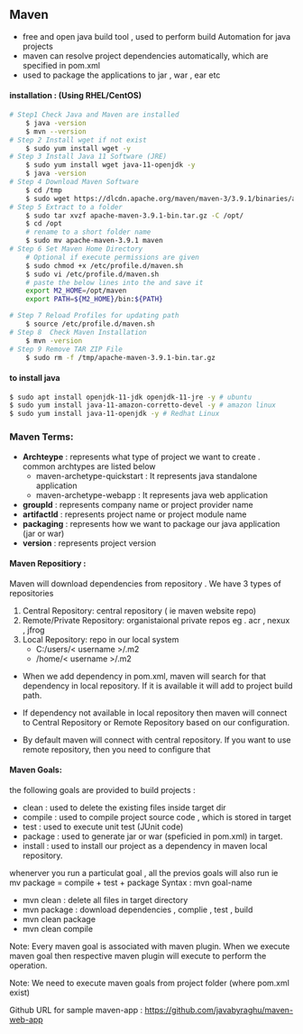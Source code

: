## Maven
- free and open java build tool , used to perform build Automation for java projects
- maven can resolve project dependencies automatically, which are specified  in pom.xml
- used to package the applications to jar , war , ear etc

#### installation : (Using RHEL/CentOS)

```bash
# Step1 Check Java and Maven are installed
    $ java -version
    $ mvn --version
# Step 2 Install wget if not exist
    $ sudo yum install wget -y
# Step 3 Install Java 11 Software (JRE)
    $ sudo yum install wget java-11-openjdk -y
    $ java -version
# Step 4 Download Maven Software
    $ cd /tmp
    $ sudo wget https://dlcdn.apache.org/maven/maven-3/3.9.1/binaries/apache-maven-3.9.1-bin.tar.gz
# Step 5 Extract to a folder
    $ sudo tar xvzf apache-maven-3.9.1-bin.tar.gz -C /opt/
    $ cd /opt
    # rename to a short folder name
    $ sudo mv apache-maven-3.9.1 maven
# Step 6 Set Maven Home Directory
    # Optional if execute permissions are given
    $ sudo chmod +x /etc/profile.d/maven.sh 
    $ sudo vi /etc/profile.d/maven.sh
    # paste the below lines into the and save it 
    export M2_HOME=/opt/maven
    export PATH=${M2_HOME}/bin:${PATH}

# Step 7 Reload Profiles for updating path
    $ source /etc/profile.d/maven.sh
# Step 8  Check Maven Installation
    $ mvn -version
# Step 9 Remove TAR ZIP File
    $ sudo rm -f /tmp/apache-maven-3.9.1-bin.tar.gz
```
#### to install java
```bash
$ sudo apt install openjdk-11-jdk openjdk-11-jre -y # ubuntu
$ sudo yum install java-11-amazon-corretto-devel -y # amazon linux
$ sudo yum install java-11-openjdk -y # Redhat Linux
```

### Maven Terms:

- **Archteype** :  represents what type of project we want to create . common archtypes are listed below
    - maven-archetype-quickstart : It represents java standalone application
    - maven-archetype-webapp : It represents java web application
- **groupId** :  represents company name or project provider name
- **artifactId** :  represents project name or project module name
- **packaging** :  represents how we want to package our java application (jar or war)
- **version** :  represents project version

#### Maven Repositiory :
Maven will download dependencies from repository . We have 3 types of repositories
1. Central Repository: central repository ( ie maven website repo)
2. Remote/Private Repository: organistaional private repos eg . acr , nexux , jfrog 
3. Local Repository: repo in our local system 
    - C:/users/< username >/.m2
    - /home/< username >/.m2

- When we add dependency in pom.xml, maven will search for that dependency in local repository. If it is available it will add to project build path. <br>
- If dependency not available in local repository then maven will connect to Central Repository or Remote Repository based on our configuration. <br>

- By default maven will connect with central repository. If you want to use remote repository, then you need to configure that

#### Maven Goals:
the following goals are provided to build projects :
- clean :   used to delete the existing files inside target dir
- compile : used to compile project source code , which is stored in target 
- test :    used to execute unit test (JUnit code)
- package : used to generate jar or war (speficied in pom.xml) in target.
- install : used to install our project as a dependency in maven local repository.

whenerver you run a particulat goal , all the previos goals will also run ie <br>
mv package = compile + test  + package
Syntax : mvn  goal-name
- mvn clean : delete all files in target directory
- mvn package : download dependencies , complie , test , build
- mvn clean package
- mvn clean compile


Note: Every maven goal is associated with maven plugin. When we execute maven goal then respective maven plugin will execute to perform the operation.

Note: We need to execute maven goals from project folder (where pom.xml exist)



Github URL for sample maven-app : https://github.com/javabyraghu/maven-web-app


